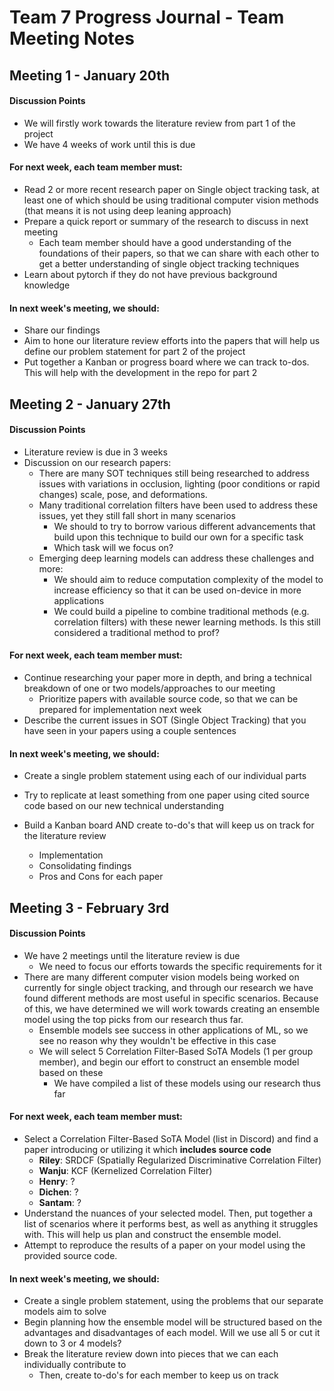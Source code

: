# Team 7 Progress Journal - Team Meeting Notes

## Meeting 1 - January 20th

#### Discussion Points

- We will firstly work towards the literature review from part 1 of the project
- We have 4 weeks of work until this is due

#### For next week, each team member must:

- Read 2 or more recent research paper on Single object tracking task, at least one of which should be using traditional computer vision methods (that means it is not using deep leaning approach)
- Prepare a quick report or summary of the research to discuss in next meeting
  - Each team member should have a good understanding of the foundations of their papers, so that we can share with each other to get a better understanding of single object tracking techniques
- Learn about pytorch if they do not have previous background knowledge

#### In next week's meeting, we should:

- Share our findings
- Aim to hone our literature review efforts into the papers that will help us define our problem statement for part 2 of the project
- Put together a Kanban or progress board where we can track to-dos. This will help with the development in the repo for part 2

## Meeting 2 - January 27th

#### Discussion Points

- Literature review is due in 3 weeks
- Discussion on our research papers:
  - There are many SOT techniques still being researched to address issues with variations in occlusion, lighting (poor conditions or rapid changes) scale, pose, and deformations.
  - Many traditional correlation filters have been used to address these issues, yet they still fall short in many scenarios
    - We should to try to borrow various different advancements that build upon this technique to build our own for a specific task
    - Which task will we focus on?
  - Emerging deep learning models can address these challenges and more:
    - We should aim to reduce computation complexity of the model to increase efficiency so that it can be used on-device in more applications
    - We could build a pipeline to combine traditional methods (e.g. correlation filters) with these newer learning methods. Is this still considered a traditional method to prof?

#### For next week, each team member must:

- Continue researching your paper more in depth, and bring a technical breakdown of one or two models/approaches to our meeting
  - Prioritize papers with available source code, so that we can be prepared for implementation next week
- Describe the current issues in SOT (Single Object Tracking) that you have seen in your papers using a couple sentences

#### In next week's meeting, we should:

- Create a single problem statement using each of our individual parts
- Try to replicate at least something from one paper using cited source code based on our new technical understanding
- Build a Kanban board AND create to-do's that will keep us on track for the literature review

  - Implementation
  - Consolidating findings
  - Pros and Cons for each paper

## Meeting 3 - February 3rd

#### Discussion Points

- We have 2 meetings until the literature review is due
  - We need to focus our efforts towards the specific requirements for it
- There are many different computer vision models being worked on currently for single object tracking, and through our research we have found different methods are most useful in specific scenarios. Because of this, we have determined we will work towards creating an ensemble model using the top picks from our research thus far.
  - Ensemble models see success in other applications of ML, so we see no reason why they wouldn't be effective in this case
  - We will select 5 Correlation Filter-Based SoTA Models (1 per group member), and begin our effort to construct an ensemble model based on these
    - We have compiled a list of these models using our research thus far

#### For next week, each team member must:

- Select a Correlation Filter-Based SoTA Model (list in Discord) and find a paper introducing or utilizing it which **includes source code**
  - **Riley**: SRDCF (Spatially Regularized Discriminative Correlation Filter)
  - **Wanju**: KCF (Kernelized Correlation Filter)
  - **Henry**: ?
  - **Dichen**: ?
  - **Santam**: ?
- Understand the nuances of your selected model. Then, put together a list of scenarios where it performs best, as well as anything it struggles with. This will help us plan and construct the ensemble model.
- Attempt to reproduce the results of a paper on your model using the provided source code.

#### In next week's meeting, we should:

- Create a single problem statement, using the problems that our separate models aim to solve
- Begin planning how the ensemble model will be structured based on the advantages and disadvantages of each model. Will we use all 5 or cut it down to 3 or 4 models?
- Break the literature review down into pieces that we can each individually contribute to
  - Then, create to-do's for each member to keep us on track
